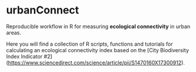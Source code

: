 # urbanConnect
Reproducible workflow in R for measuring **ecological connectivity** in urban areas. 

Here you will find a collection of R scripts, functions and tutorials for calculating an ecological connectivity index based on the [City Biodiversity Index Indicator #2] (https://www.sciencedirect.com/science/article/pii/S1470160X17300912).


